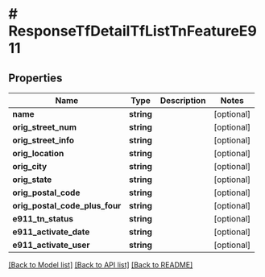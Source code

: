# # ResponseTfDetailTfListTnFeatureE911

## Properties

Name | Type | Description | Notes
------------ | ------------- | ------------- | -------------
**name** | **string** |  | [optional]
**orig_street_num** | **string** |  | [optional]
**orig_street_info** | **string** |  | [optional]
**orig_location** | **string** |  | [optional]
**orig_city** | **string** |  | [optional]
**orig_state** | **string** |  | [optional]
**orig_postal_code** | **string** |  | [optional]
**orig_postal_code_plus_four** | **string** |  | [optional]
**e911_tn_status** | **string** |  | [optional]
**e911_activate_date** | **string** |  | [optional]
**e911_activate_user** | **string** |  | [optional]

[[Back to Model list]](../../README.md#models) [[Back to API list]](../../README.md#endpoints) [[Back to README]](../../README.md)

